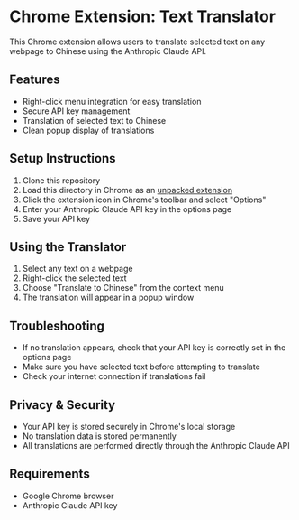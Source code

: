 # Chrome Extension: Text Translator

This Chrome extension allows users to translate selected text on any webpage to Chinese using the Anthropic Claude API.

## Features

- Right-click menu integration for easy translation
- Secure API key management
- Translation of selected text to Chinese
- Clean popup display of translations

## Setup Instructions

1. Clone this repository
2. Load this directory in Chrome as an [unpacked extension](https://developer.chrome.com/docs/extensions/mv3/getstarted/development-basics/#load-unpacked)
3. Click the extension icon in Chrome's toolbar and select "Options"
4. Enter your Anthropic Claude API key in the options page
5. Save your API key

## Using the Translator

1. Select any text on a webpage
2. Right-click the selected text
3. Choose "Translate to Chinese" from the context menu
4. The translation will appear in a popup window

## Troubleshooting

- If no translation appears, check that your API key is correctly set in the options page
- Make sure you have selected text before attempting to translate
- Check your internet connection if translations fail

## Privacy & Security

- Your API key is stored securely in Chrome's local storage
- No translation data is stored permanently
- All translations are performed directly through the Anthropic Claude API

## Requirements

- Google Chrome browser
- Anthropic Claude API key
